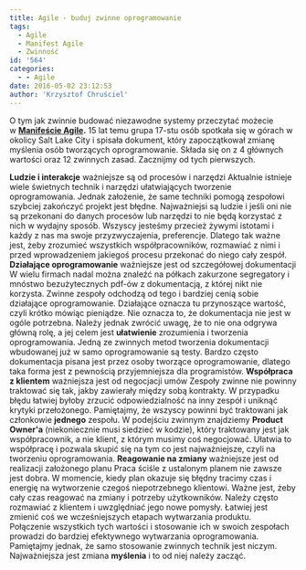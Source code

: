 ```yaml
---
title: Agile - buduj zwinne oprogramowanie
tags:
  - Agile
  - Manifest Agile
  - Zwinność
id: '564'
categories:
  - - Agile
date: 2016-05-02 23:12:53
author: 'Krzysztof Chruściel'
---
```


O tym jak zwinnie budować niezawodne systemy przeczytać możecie w **[Manifeście Agile](http://agilemanifesto.org/iso/pl/).** 15 lat temu grupa 17-stu osób spotkała się w górach w okolicy Salt Lake City i spisała dokument, który zapoczątkował zmianę myślenia osób tworzących oprogramowanie. Składa się on z 4 głównych wartości oraz 12 zwinnych zasad. Zacznijmy od tych pierwszych.
<!-- more -->
**Ludzie i interakcje** ważniejsze są od procesów i narzędzi Aktualnie istnieje wiele świetnych technik i narzędzi ułatwiających tworzenie oprogramowania. Jednak założenie, że same techniki pomogą zespołowi szybciej zakończyć projekt jest błędne. Najważniejsi są ludzie i jeśli oni nie są przekonani do danych procesów lub narzędzi to nie będą korzystać z nich w wydajny sposób. Wszyscy jesteśmy przecież żywymi istotami i każdy z nas ma swoje przyzwyczajenia, preferencje. Dlatego tak ważne jest, żeby zrozumieć wszystkich współpracowników, rozmawiać z nimi i przed wprowadzeniem jakiegoś procesu przekonać do niego cały zespół. **Działające oprogramowanie** ważniejsze jest od szczegółowej dokumentacji W wielu firmach nadal można znaleźć na półkach zakurzone segregatory i mnóstwo bezużytecznych pdf-ów z dokumentacją, z której nikt nie korzysta. Zwinne zespoły odchodzą od tego i bardziej cenią sobie działające oprogramowanie. Działające oznacza tu przynoszące wartość, czyli krótko mówiąc pieniądze. Nie oznacza to, że dokumentacja nie jest w ogóle potrzebna. Należy jednak zwrócić uwagę, że to nie ona odgrywa główną rolę, a jej celem jest **ułatwienie** zrozumienia i tworzenia oprogramowania. Jedną ze zwinnych metod tworzenia dokumentacji wbudowanej już w samo oprogramowanie są testy. Bardzo często dokumentacja pisana jest przez osoby tworzące oprogramowanie, dlatego taka forma jest z pewnością przyjemniejsza dla programistów. **Współpraca z klientem** ważniejsza jest od negocjacji umów Zespoły zwinne nie powinny traktować się tak, jakby zawierały między sobą kontrakty. W przypadku błędu łatwiej byłoby zrzucić odpowiedzialność na inny zespół i uniknąć krytyki przełożonego. Pamiętajmy, że wszyscy powinni być traktowani jak członkowie **jednego** zespołu. W podejściu zwinnym znajdziemy **Product Owner'a** (niekoniecznie musi siedzieć w kodzie), który traktowany jest jak współpracownik, a nie klient, z którym musimy coś negocjować. Ułatwia to współpracę i pozwala skupić się na tym co jest najważniejsze, czyli na tworzeniu oprogramowania. **Reagowanie na zmiany** ważniejsze jest od realizacji założonego planu Praca ściśle z ustalonym planem nie zawsze jest dobra. W momencie, kiedy plan okazuje się błędny tracimy czas i energię na wytworzenie czegoś niepotrzebnego klientowi. Ważne jest, żeby cały czas reagować na zmiany i potrzeby użytkowników. Należy często rozmawiać z klientem i uwzględniać jego nowe pomysły. Łatwiej jest zmienić coś we wcześniejszych etapach wytwarzania produktu.   Połączenie wszystkich tych wartości i stosowanie ich w swoich zespołach prowadzi do bardziej efektywnego wytwarzania oprogramowania. Pamiętajmy jednak, że samo stosowanie zwinnych technik jest niczym. Najważniejsza jest zmiana **myślenia** i to od niej należy zacząć.